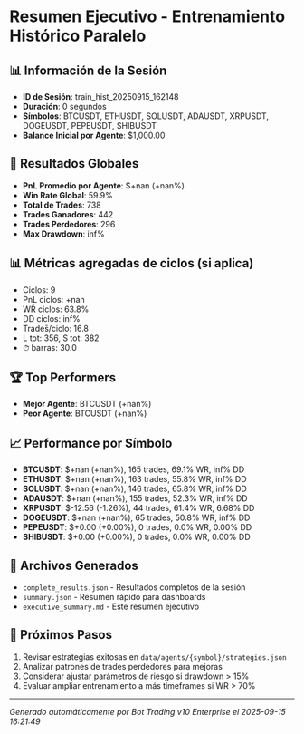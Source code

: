 # Resumen Ejecutivo - Entrenamiento Histórico Paralelo

## 📊 Información de la Sesión
- **ID de Sesión**: train_hist_20250915_162148
- **Duración**: 0 segundos
- **Símbolos**: BTCUSDT, ETHUSDT, SOLUSDT, ADAUSDT, XRPUSDT, DOGEUSDT, PEPEUSDT, SHIBUSDT
- **Balance Inicial por Agente**: $1,000.00

## 🎯 Resultados Globales
- **PnL Promedio por Agente**: $+nan (+nan%)
- **Win Rate Global**: 59.9%
- **Total de Trades**: 738
- **Trades Ganadores**: 442
- **Trades Perdedores**: 296
- **Max Drawdown**: inf%

## 📊 Métricas agregadas de ciclos (si aplica)
- Ciclos: 9
- PnL̄ ciclos: +nan
- WR̄ ciclos: 63.8%
- DD̄ ciclos: inf%
- Trades̄/ciclo: 16.8
- L tot: 356, S tot: 382
- ⏱̄ barras: 30.0


## 🏆 Top Performers
- **Mejor Agente**: BTCUSDT (+nan%)
- **Peor Agente**: BTCUSDT (+nan%)

## 📈 Performance por Símbolo
- **BTCUSDT**: $+nan (+nan%), 165 trades, 69.1% WR, inf% DD
- **ETHUSDT**: $+nan (+nan%), 163 trades, 55.8% WR, inf% DD
- **SOLUSDT**: $+nan (+nan%), 146 trades, 65.8% WR, inf% DD
- **ADAUSDT**: $+nan (+nan%), 155 trades, 52.3% WR, inf% DD
- **XRPUSDT**: $-12.56 (-1.26%), 44 trades, 61.4% WR, 6.68% DD
- **DOGEUSDT**: $+nan (+nan%), 65 trades, 50.8% WR, inf% DD
- **PEPEUSDT**: $+0.00 (+0.00%), 0 trades, 0.0% WR, 0.00% DD
- **SHIBUSDT**: $+0.00 (+0.00%), 0 trades, 0.0% WR, 0.00% DD

## 📁 Archivos Generados
- `complete_results.json` - Resultados completos de la sesión
- `summary.json` - Resumen rápido para dashboards
- `executive_summary.md` - Este resumen ejecutivo

## 🎯 Próximos Pasos
1. Revisar estrategias exitosas en `data/agents/{symbol}/strategies.json`
2. Analizar patrones de trades perdedores para mejoras
3. Considerar ajustar parámetros de riesgo si drawdown > 15%
4. Evaluar ampliar entrenamiento a más timeframes si WR > 70%

---
*Generado automáticamente por Bot Trading v10 Enterprise el 2025-09-15 16:21:49*
